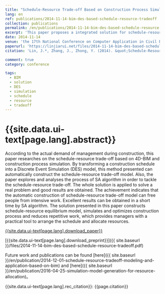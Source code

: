 ```yaml
---
title: "Schedule-Resource Trade-off Based on Construction Process Simulation and Simulated Annealing"
lang: en
ref: publications/2014-11-14-bim-des-based-schedule-resource-tradeoff
collection: publications
permalink: /en/publications/2014-11-14-bim-des-based-schedule-resource-tradeoff
excerpt: 'This paper proposes a integrated solution for schedule-resource tradeoff based on 4D-BIM and process simulation'
date: 2014-11-14
venue: 'the 17th National Conference on Computer Application in Civil Engineering'
paperurl: 'https://linjiarui.net/files/2014-11-14-bim-des-based-schedule-resource-tradeoff.pdf'
citation: 'Lin, J.*, Zhang, J., Zhong, Y. (2014). &quot;Schedule-Resource Trade-off Based on Construction Process Simulation and Simulated Annealing&quot; <i>in Proceedings of the 17th National Conference on Computer Application in Civil Engineering</i>. 41-46. China Civil Engineering Society. Beijing, China. (in Chinese)'

comment: true
category: conference

tags: 
  - BIM
  - solution
  - DES
  - simulation
  - schedule
  - resource
  - tradeoff
---
```



{{site.data.ui-text[page.lang].abstract}}
====

According to the actual demand of management during construction, this paper researches on the schedule-resource trade-off based on 4D-BIM and construction process simulation. By transforming a construction schedule into a Discrete Event Simulation (DES) model, this method presented can automatically construct the schedule-resource trade-off model. Also, the paper explores and analyses the process of SA algorithm in order to tackle the schedule-resource trade-off. The whole solution is applied to solve a real problem and good results are obtained. The achievement indicates that the automatic construction of schedule-resource trade-off model can free people from intensive work. Excellent results can be obtained in a short time by SA algorithm. The solution presented in this paper constructs schedule-resource equilibrium model, simulates and optimizes construction process and reduces repetitive work, which provides managers with a practical tool to arrange the schedule and allocate resources.

[{{site.data.ui-text[page.lang].download_paper}}](http://kns.cnki.net/KCMS/detail/detail.aspx?dbcode=CPFD&dbname=CPFDLAST2015&filename=OGTY201411002010&v=MDE4NzdCTkt1aGRobmo5OFRuanFxeGRFZU1PVUtyaWZadTl2SHlubFU3M0tJbDBVS2lyZmQ3RzRIOVhOcm85Rlp1c09E)

[{{site.data.ui-text[page.lang].download_preprint}}]({{ site.baseurl }}/files/2014-11-14-bim-des-based-schedule-resource-tradeoff.pdf)

Future work and publications can be found [here]({{ site.baseurl }}/en/publication/2014-12-01-schedule-resource-tradeoff-modeling-and-application-based-on-bim) and [here]({{ site.baseurl }}/en/publication/2016-04-25-simulation-model-generation-for-resource-allocation)。

{{site.data.ui-text[page.lang].rec_citation}}: {{page.citation}}
